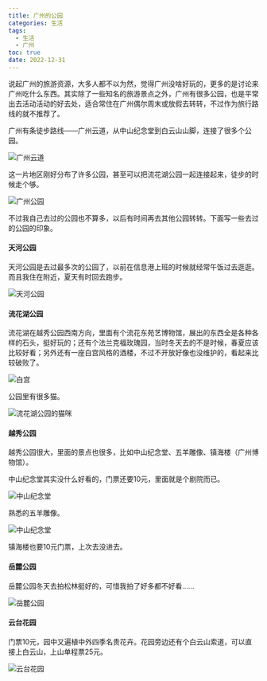 ```yaml
---
title: 广州的公园
categories: 生活
tags:
  - 生活
  - 广州
toc: true
date: 2022-12-31
---
```


说起广州的旅游资源，大多人都不以为然，觉得广州没啥好玩的，更多的是讨论来广州吃什么东西。其实除了一些知名的旅游景点之外，广州有很多公园，也是平常出去活动活动的好去处，适合常住在广州偶尔周末或放假去转转，不过作为旅行路线的就不推荐了。

广州有条徒步路线——广州云道，从中山纪念堂到白云山山脚，连接了很多个公园。

![广州云道](../images/202212/yundao.jpeg)

这一片地区刚好分布了许多公园，甚至可以把流花湖公园一起连接起来，徒步的时候走个够。

![广州公园](../images/202212/parks.png)

不过我自己去过的公园也不算多，以后有时间再去其他公园转转。下面写一些去过的公园的印象。

#### 天河公园 

天河公园是去过最多次的公园了，以前在信息港上班的时候就经常午饭过去逛逛。而且我住在附近，夏天有时回去跑步。

![天河公园](../images/202212/WeChat%20Image_20221231231254.jpg)

#### 流花湖公园

流花湖在越秀公园西南方向，里面有个流花东苑艺博物馆，展出的东西全是各种各样的石头，挺好玩的；还有个法兰克福玫瑰园，当时冬天去的不是时候，春夏应该比较好看；另外还有一座白宫风格的酒楼，不过不开放好像也没维护的，看起来比较破败了。

![白宫](../images/202212/liuhua1.jpeg)

公园里有很多猫。

![流花湖公园的猫咪](../images/202212/IMG_0393(20220817-192040).JPG)

#### 越秀公园

越秀公园很大，里面的景点也很多，比如中山纪念堂、五羊雕像、镇海楼（广州博物馆）。

中山纪念堂其实没什么好看的，门票还要10元，里面就是个剧院而已。

![中山纪念堂](../images/202212/FGKoZROUcAMjL_r.jpeg)

熟悉的五羊雕像。

![中山纪念堂](../images/202212/wuyang.jpeg)


镇海楼也要10元门票，上次去没进去。

#### 岳麓公园

岳麓公园冬天去拍松林挺好的，可惜我拍了好多都不好看......

![岳麓公园](../images/202212/luhu.jpeg)

#### 云台花园

门票10元，园中又遍植中外四季名贵花卉。花园旁边还有个白云山索道，可以直接上白云山，上山单程票25元。

![云台花园](../images/202212/yuntai.jpeg)

